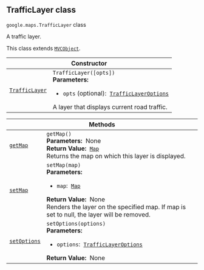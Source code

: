
<h2 id="TrafficLayer">TrafficLayer class</h2>
<p>
<code><span itemprop="path">google.maps</span>.<span itemprop="name">TrafficLayer</span></code>
class
</p>
<p>A traffic layer.</p>
<p>This class extends
<code><a href="MVCObject.md">MVCObject</a></code>.
</p>
<div class="devsite-table-wrapper"><table class="constructors responsive" summary="class TrafficLayer - Constructor">
<thead>
<tr><th colspan="2" id="TrafficLayer.constructor">Constructor</th>
</tr></thead>
<tbody>
<tr>
<td><code><a class="secret-link" href="#TrafficLayer.constructor"><span>TrafficLayer</span></a></code></td>
<td><div><code>TrafficLayer([opts])</code></div>
<div class="desc"><strong>Parameters:</strong>&nbsp; <ul>
<li><code>opts</code> (optional):&nbsp; <code><a href="TrafficLayerOptions.md">TrafficLayerOptions</a></code></li>
</ul></div>
<div class="desc">A layer that displays current road traffic.</div></td>
</tr>
</tbody>
</table></div>
<div class="devsite-table-wrapper"><table class="methods responsive" summary="class TrafficLayer - Methods">
<thead>
<tr><th colspan="2">Methods</th>
</tr></thead>
<tbody>
<tr id="TrafficLayer.getMap">
<td itemprop="property"><code><a class="secret-link" href="#TrafficLayer.getMap"><span>getMap</span></a></code></td>
<td><div><code>getMap()</code></div>
<div class="desc"><strong>Parameters:</strong>&nbsp; None</div>
<div class="desc"><strong>Return Value:</strong>&nbsp; <code><a href="Map.md">Map</a></code></div>
<div class="desc">Returns the map on which this layer is displayed.</div></td>
</tr>
<tr id="TrafficLayer.setMap">
<td itemprop="property"><code><a class="secret-link" href="#TrafficLayer.setMap"><span>setMap</span></a></code></td>
<td><div><code>setMap(map)</code></div>
<div class="desc"><strong>Parameters:</strong>&nbsp; <ul>
<li><code>map</code>:&nbsp; <code><a href="Map.md">Map</a></code></li>
</ul></div>
<div class="desc"><strong>Return Value:</strong>&nbsp; None</div>
<div class="desc">Renders the layer on the specified map. If map is set to null, the layer will be removed.</div></td>
</tr>
<tr id="TrafficLayer.setOptions">
<td itemprop="property"><code><a class="secret-link" href="#TrafficLayer.setOptions"><span>setOptions</span></a></code></td>
<td><div><code>setOptions(options)</code></div>
<div class="desc"><strong>Parameters:</strong>&nbsp; <ul>
<li><code>options</code>:&nbsp; <code><a href="TrafficLayerOptions.md">TrafficLayerOptions</a></code></li>
</ul></div>
<div class="desc"><strong>Return Value:</strong>&nbsp; None</div>
<div class="desc"></div></td>
</tr>
</tbody>
</table></div>
<script src="replace_links.js"></script>
